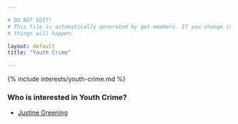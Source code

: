 ```yaml
---

# DO NOT EDIT!
# This file is automatically generated by get-members. If you change it, bad
# things will happen.

layout: default
title: "Youth Crime"

---
```


{% include interests/youth-crime.md %}

### Who is interested in Youth Crime?


* [Justine Greening](../members/justine-greening.html)
